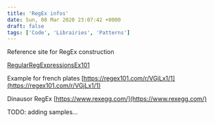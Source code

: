 ```yaml
---
title: 'RegEx infos'
date: Sun, 08 Mar 2020 23:07:42 +0000
draft: false
tags: ['Code', 'Librairies', 'Patterns']
---
```


Reference site for RegEx construction

[RegularRegExpressionsEx101](https://regex101.com/)

Example for french plates [https://regex101.com/r/VGjLx1/1](https://regex101.com/r/VGjLx1/1)

Dinausor RegEx [https://www.rexegg.com/](https://www.rexegg.com/)

TODO: adding samples...
